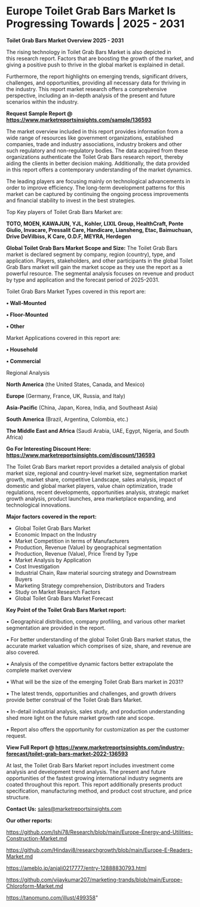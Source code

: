 # Europe Toilet Grab Bars Market Is Progressing Towards | 2025 - 2031

<Strong> Toilet Grab Bars Market Overview 2025 - 2031</strong>

The rising technology in Toilet Grab Bars Market is also depicted in this research report. Factors that are boosting the growth of the market, and giving a positive push to thrive in the global market is explained in detail.

Furthermore, the report highlights on emerging trends, significant drivers, challenges, and opportunities, providing all necessary data for thriving in the industry. This report market research offers a comprehensive perspective, including an in-depth analysis of the present and future scenarios within the industry.

<strong>Request Sample Report @ <a href=https://www.marketreportsinsights.com/sample/136593>https://www.marketreportsinsights.com/sample/136593</a></strong>

The market overview included in this report provides information from a wide range of resources like government organizations, established companies, trade and industry associations, industry brokers and other such regulatory and non-regulatory bodies. The data acquired from these organizations authenticate the Toilet Grab Bars research report, thereby aiding the clients in better decision making. Additionally, the data provided in this report offers a contemporary understanding of the market dynamics.

The leading players are focusing mainly on technological advancements in order to improve efficiency. The long-term development patterns for this market can be captured by continuing the ongoing process improvements and financial stability to invest in the best strategies.

Top Key players of Toilet Grab Bars Market are:

<strong>TOTO, MOEN, KAWAJUN, YJL, Kohler, LIXIL Group, HealthCraft, Ponte Giulio, Invacare, Pressalit Care, Handicare, Liansheng, Etac, Baimuchuan, Drive DeVilbiss, K Care, O.D.F, MEYRA, Herdegen</strong>

<strong><b>Global Toilet Grab Bars Market Scope and Size:</b></strong>
The Toilet Grab Bars market is declared segment by company, region (country), type, and application. Players, stakeholders, and other participants in the global Toilet Grab Bars market will gain the market scope as they use the report as a powerful resource. The segmental analysis focuses on revenue and product by type and application and the forecast period of 2025-2031.

Toilet Grab Bars Market Types covered in this report are:

<strong>• Wall-Mounted

• Floor-Mounted

• Other</strong>

Market Applications covered in this report are:

<strong>• Household

• Commercial</strong> 

Regional Analysis

<strong>North America</strong> (the United States, Canada, and Mexico)

<strong>Europe</strong> (Germany, France, UK, Russia, and Italy)

<strong>Asia-Pacific</strong> (China, Japan, Korea, India, and Southeast Asia)

<strong>South America</strong> (Brazil, Argentina, Colombia, etc.)

<strong>The Middle East and Africa</strong> (Saudi Arabia, UAE, Egypt, Nigeria, and South Africa)

<strong>Go For Interesting Discount Here: <a href=https://www.marketreportsinsights.com/discount/136593>https://www.marketreportsinsights.com/discount/136593</a></strong>

The Toilet Grab Bars market report provides a detailed analysis of global market size, regional and country-level market size, segmentation market growth, market share, competitive Landscape, sales analysis, impact of domestic and global market players, value chain optimization, trade regulations, recent developments, opportunities analysis, strategic market growth analysis, product launches, area marketplace expanding, and technological innovations.

<strong><b>Major factors covered in the report:</b></strong>
<ul>
  <li>Global Toilet Grab Bars Market </li>
  <li>Economic Impact on the Industry</li>
  <li>Market Competition in terms of Manufacturers</li>
  <li>Production, Revenue (Value) by geographical segmentation</li>
  <li>Production, Revenue (Value), Price Trend by Type</li>
  <li>Market Analysis by Application</li>
  <li>Cost Investigation</li>
  <li>Industrial Chain, Raw material sourcing strategy and Downstream Buyers</li>
  <li>Marketing Strategy comprehension, Distributors and Traders</li>
  <li>Study on Market Research Factors</li>
  <li>Global Toilet Grab Bars Market Forecast</li>
</ul>

<strong><b>Key Point of the Toilet Grab Bars Market report:</b></strong>

• Geographical distribution, company profiling, and various other market segmentation are provided in the report.

• For better understanding of the global Toilet Grab Bars market status, the accurate market valuation which comprises of size, share, and revenue are also covered.

• Analysis of the competitive dynamic factors better extrapolate the complete market overview

• What will be the size of the emerging Toilet Grab Bars market in 2031?

• The latest trends, opportunities and challenges, and growth drivers provide better construal of the Toilet Grab Bars Market.

• In-detail industrial analysis, sales study, and production understanding shed more light on the future market growth rate and scope.

• Report also offers the opportunity for customization as per the customer request.

<strong><b>View Full Report @ <a href=https://www.marketreportsinsights.com/industry-forecast/toilet-grab-bars-market-2022-136593>https://www.marketreportsinsights.com/industry-forecast/toilet-grab-bars-market-2022-136593</a></b></strong>


At last, the Toilet Grab Bars Market report includes investment come analysis and development trend analysis. The present and future opportunities of the fastest growing international industry segments are coated throughout this report. This report additionally presents product specification, manufacturing method, and product cost structure, and price structure.

<strong>Contact Us:</strong>
sales@marketreportsinsights.com

<strong>Our other reports:</strong>

<a href=https://github.com/Ishi78/Research/blob/main/Europe-Energy-and-Utilities-Construction-Market.md>https://github.com/Ishi78/Research/blob/main/Europe-Energy-and-Utilities-Construction-Market.md</a>

<a href=https://github.com/Hindavi8/researchgrowth/blob/main/Europe-E-Readers-Market.md>https://github.com/Hindavi8/researchgrowth/blob/main/Europe-E-Readers-Market.md</a>

<a href=https://ameblo.jp/anjali0217777/entry-12888830793.html>https://ameblo.jp/anjali0217777/entry-12888830793.html</a>

<a href=https://github.com/vijaykumar207/marketing-trands/blob/main/Europe-Chloroform-Market.md>https://github.com/vijaykumar207/marketing-trands/blob/main/Europe-Chloroform-Market.md</a>

<a href=https://tanomuno.com/illust/499358>https://tanomuno.com/illust/499358</a>"
